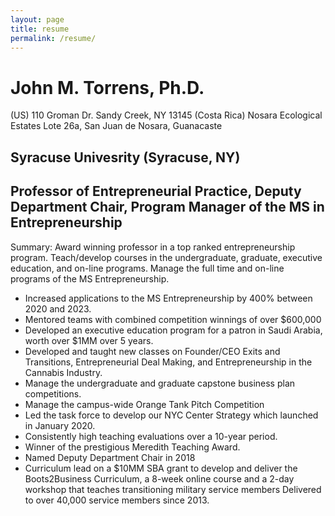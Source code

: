 ```yaml
---
layout: page
title: resume
permalink: /resume/
---
```

# John M. Torrens, Ph.D.
(US) 110 Groman Dr. Sandy Creek, NY 13145
(Costa Rica) Nosara Ecological Estates Lote 26a, San Juan de Nosara, Guanacaste

## Syracuse Univesrity (Syracuse, NY)

## Professor of Entrepreneurial Practice, Deputy Department Chair, Program Manager of the MS in Entrepreneurship

Summary: Award winning professor in a top ranked entrepreneurship program. Teach/develop courses in the undergraduate, graduate, executive education, and on-line programs. Manage the full time and on-line programs of the MS Entrepreneurship.

- Increased applications to the MS Entrepreneurship by 400% between 2020 and 2023.
- Mentored teams with combined competition winnings of over $600,000
- Developed an executive education program for a patron in Saudi Arabia, worth over $1MM over 5 years.
- Developed and taught new classes on Founder/CEO Exits and Transitions, Entrepreneurial Deal Making, and
Entrepreneurship in the Cannabis Industry.
- Manage the undergraduate and graduate capstone business plan competitions.
- Manage the campus-wide Orange Tank Pitch Competition
- Led the task force to develop our NYC Center Strategy which launched in January 2020.
- Consistently high teaching evaluations over a 10-year period.
- Winner of the prestigious Meredith Teaching Award.
- Named Deputy Department Chair in 2018
- Curriculum lead on a $10MM SBA grant to develop and deliver the Boots2Business Curriculum, a 8-week online course and a 2-day workshop that teaches transitioning military service members Delivered to over 40,000 service members since 2013.
